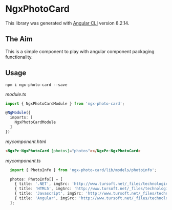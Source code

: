 # NgxPhotoCard

This library was generated with [Angular CLI](https://github.com/angular/angular-cli) version 8.2.14.

## The Aim

This is a simple component to play with angular component packaging functionality.

## Usage

```
npm i ngx-photo-card --save
```

*module.ts*
```typescript
import { NgxPhotoCardModule } from 'ngx-photo-card';

@NgModule({
  imports: [    
    NgxPhotoCardModule
  ]
})
```

*mycomponent.html*
```html
<NgxPc-NgxPhotoCard [photos]="photos"></NgxPc-NgxPhotoCard>
```


*mycomponent.ts*
```typescript
  import { PhotoInfo } from 'ngx-photo-card/lib/models/photoinfo';

  photos: PhotoInfo[] = [
    { title: '.NET', imgSrc: 'http://www.tursoft.net/_files/technologies/original/netcore.png', imgWidth: '200px' },
    { title: 'HTML5', imgSrc: 'http://www.tursoft.net/_files/technologies/original/html5.png', imgWidth: '200px' },
    { title: 'Javascript', imgSrc: 'http://www.tursoft.net/_files/technologies/original/js.png', imgWidth: '200px' },
    { title: 'Angular', imgSrc: 'http://www.tursoft.net/_files/technologies/original/angular.png', imgWidth: '200px' }
  ];
```

